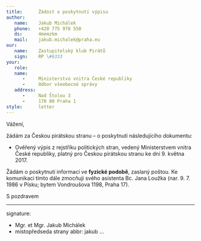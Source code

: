 ```yaml
---
title:      Žádost o poskytnutí výpisu
author:
   name:    Jakub Michálek
   phone:   +420 775 978 550
   ds:      4memzkm
   mail:    jakub.michalek@praha.eu
our:
   name:    Zastupitelský klub Pirátů
   sign:    RP \#6333
your:
   role:    
   name:    
      -     Ministerstvo vnitra České republiky
      -     Odbor všeobecné správy
   address:
      -     Nad Štolou 3
      -     170 00 Praha 1
style:      letter
---
```


Vážení,

žádám za Českou pirátskou stranu – o poskytnutí následujícího dokumentu:

* Ověřený výpis z rejstříku politických stran, vedený Ministerstvem vnitra České republiky, platný pro Českou pirátskou stranu ke dni 9. května 2017. 

Žádám o poskytnutí informací ve **fyzické podobě**, zaslaný poštou. Ke komunikaci tímto dále zmocňuji svého asistenta Bc. Jana Loužka (nar. 9. 7. 1986 v Písku; bytem Vondroušova 1198, Praha 17).

S pozdravem

---
signature: 
  - Mgr. et Mgr. Jakub Michálek
  - místopředseda strany
abbr:       jakub
...
